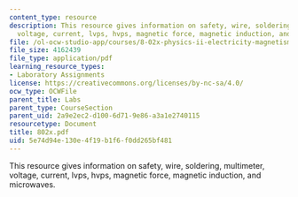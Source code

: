 ```yaml
---
content_type: resource
description: This resource gives information on safety, wire, soldering, multimeter,
  voltage, current, lvps, hvps, magnetic force, magnetic induction, and microwaves.
file: /ol-ocw-studio-app/courses/8-02x-physics-ii-electricity-magnetism-with-an-experimental-focus-spring-2005/5e74d94e130e4f19b1f6f0dd265bf481_802x.pdf
file_size: 4162439
file_type: application/pdf
learning_resource_types:
- Laboratory Assignments
license: https://creativecommons.org/licenses/by-nc-sa/4.0/
ocw_type: OCWFile
parent_title: Labs
parent_type: CourseSection
parent_uid: 2a9e2ec2-d100-6d71-9e86-a3a1e2740115
resourcetype: Document
title: 802x.pdf
uid: 5e74d94e-130e-4f19-b1f6-f0dd265bf481
---
```

This resource gives information on safety, wire, soldering, multimeter, voltage, current, lvps, hvps, magnetic force, magnetic induction, and microwaves.